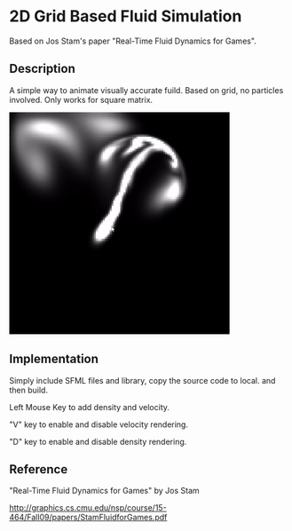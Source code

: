 # 2D Grid Based Fluid Simulation
Based on Jos Stam's paper "Real-Time Fluid Dynamics for Games".

## Description

A simple way to animate visually accurate fuild. Based on grid, no particles involved. Only works for square matrix.

![](https://github.com/syntaxist/2DGridBasedFluidSimilulation/blob/main/images/Fluid.gif)

## Implementation

Simply include SFML files and library, copy the source code to local. and then build.

Left Mouse Key to add density and velocity.

"V" key to enable and disable velocity rendering.

"D" key to enable and disable density rendering.

## Reference

"Real-Time Fluid Dynamics for Games" by Jos Stam

http://graphics.cs.cmu.edu/nsp/course/15-464/Fall09/papers/StamFluidforGames.pdf
